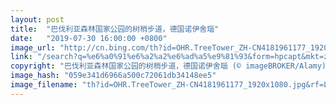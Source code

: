 ```yaml
---
layout: post
title:  "巴伐利亚森林国家公园的树梢步道，德国诺伊舍瑙"
date:   "2019-07-30 16:00:00 +0800"
image_url: "http://cn.bing.com/th?id=OHR.TreeTower_ZH-CN4181961177_1920x1080.jpg&rf=LaDigue_1920x1080.jpg&pid=hp"
link: "/search?q=%e6%a0%91%e6%a2%a2%e6%ad%a5%e9%81%93&form=hpcapt&mkt=zh-cn"
copyright: "巴伐利亚森林国家公园的树梢步道，德国诺伊舍瑙 (© imageBROKER/Alamy)"
image_hash: "059e341d6966a500c72061db34148ee5"
image_filename: "th?id=OHR.TreeTower_ZH-CN4181961177_1920x1080.jpg&rf=LaDigue_1920x1080.jpg&pid=hp"
---
```

